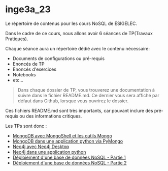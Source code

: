 # inge3a_23 

Le répertoire de contenus pour les cours NoSQL de ESIGELEC.

Dans le cadre de ce cours, nous allons avoir 6 séances de TP(Travaux Pratiques).

Chaque séance aura un répertoire dédié avec le contenu nécessaire:
- Documents de configurations ou pré-requis
- Enoncés de TP
- Enoncés d'exercices
- Notebooks
- etc...

>Dans chaque dossier de TP, vous trouverez une documentation à suivre dans le fichier README.md.
Ce dernier vous sera affiché par défaut dans Github, lorsque vous ouvrirez le dossier.

Ces fichiers README.md sont très importants, car pouvant inclure des pré-requis ou des informations critiques.

Les TPs sont donc :
- [MongoDB avec MongoShell et les outils Mongo](tp_1)
- [MongoDB dans une application python via PyMongo](tp_2)
- [Neo4j avec Neo4j Desktop]()
- [Neo4j dans une application python]()
- [Déploiement d'une base de données NoSQL - Partie 1]()
- [Déploiement d'une base de données NoSQL - Partie 2]()

